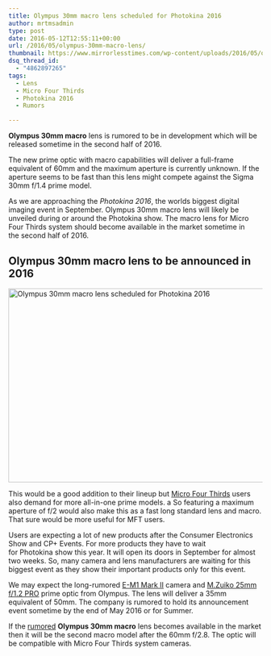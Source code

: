 ```yaml
---
title: Olympus 30mm macro lens scheduled for Photokina 2016
author: mrtmsadmin
type: post
date: 2016-05-12T12:55:11+00:00
url: /2016/05/olympus-30mm-macro-lens/
thumbnail: https://www.mirrorlesstimes.com/wp-content/uploads/2016/05/olympus-30mm-macro-lens-rumors.jpg
dsq_thread_id:
  - "4862897265"
tags:
  - Lens
  - Micro Four Thirds
  - Photokina 2016
  - Rumors

---
```

**Olympus 30mm macro** lens is rumored to be in development which will be released sometime in the second half of 2016.

The new prime optic with macro capabilities will deliver a full-frame equivalent of 60mm and the maximum aperture is currently unknown. If the aperture seems to be fast than this lens might compete against the Sigma 30mm f/1.4 prime model.

As we are approaching the _Photokina 2016_, the worlds biggest digital imaging event in September. Olympus 30mm macro lens will likely be unveiled during or around the Photokina show. The macro lens for Micro Four Thirds system should become available in the market sometime in the second half of 2016.<!--more-->

<span id="more-176"></span>

## Olympus 30mm macro lens to be announced in 2016

<img class="alignnone wp-image-221 size-full" title="Olympus 30mm macro lens scheduled for Photokina 2016" src="https://i2.wp.com/www.mirrorlesstimes.com/wp-content/uploads/2016/05/olympus-30mm-macro-lens-rumors.jpg?resize=600%2C385&#038;ssl=1" alt="Olympus 30mm macro lens scheduled for Photokina 2016" width="600" height="385" srcset="https://i2.wp.com/www.mirrorlesstimes.com/wp-content/uploads/2016/05/olympus-30mm-macro-lens-rumors.jpg?w=950&ssl=1 950w, https://i2.wp.com/www.mirrorlesstimes.com/wp-content/uploads/2016/05/olympus-30mm-macro-lens-rumors.jpg?resize=300%2C192&ssl=1 300w, https://i2.wp.com/www.mirrorlesstimes.com/wp-content/uploads/2016/05/olympus-30mm-macro-lens-rumors.jpg?resize=768%2C492&ssl=1 768w" sizes="(max-width: 600px) 100vw, 600px" data-recalc-dims="1" /> 

This would be a good addition to their lineup but [Micro Four Thirds][1] users also demand for more all-in-one prime models. a So featuring a maximum aperture of f/2 would also make this as a fast long standard lens and macro. That sure would be more useful for MFT users.

Users are expecting a lot of new products after the Consumer Electronics Show and CP+ Events. For more products they have to wait for Photokina show this year. It will open its doors in September for almost two weeks. So, many camera and lens manufacturers are waiting for this biggest event as they show their important products only for this event.

We may expect the long-rumored [E-M1 Mark II][2] camera and [M.Zuiko 25mm f/1.2 PRO][3] prime optic from Olympus. The lens will deliver a 35mm equivalent of 50mm. The company is rumored to hold its announcement event sometime by the end of May 2016 or for Summer.

If the <a href="http://www.43rumors.com/ft4-olympus-will-announce-a-new-30mm-macro-lens/" target="_blank" rel="external nofollow">rumored</a> **Olympus 30mm macro** lens becomes available in the market then it will be the second macro model after the 60mm f/2.8. The optic will be compatible with Micro Four Thirds system cameras.

 [1]: https://www.mirrorlesstimes.com/tag/micro-four-thirds/
 [2]: https://www.mirrorlesstimes.com/2016/04/olympus-e-m1-mark-ii-announcement/
 [3]: https://www.mirrorlesstimes.com/2016/04/olympus-25mm-f1-2-lens-rumored-released-mid-2016/